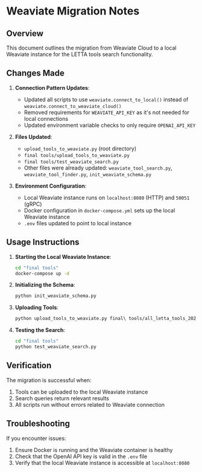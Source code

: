 # Weaviate Migration Notes

## Overview

This document outlines the migration from Weaviate Cloud to a local Weaviate instance for the LETTA tools search functionality.

## Changes Made

1. **Connection Pattern Updates**:
   - Updated all scripts to use `weaviate.connect_to_local()` instead of `weaviate.connect_to_weaviate_cloud()`
   - Removed requirements for `WEAVIATE_API_KEY` as it's not needed for local connections
   - Updated environment variable checks to only require `OPENAI_API_KEY`

2. **Files Updated**:
   - `upload_tools_to_weaviate.py` (root directory)
   - `final tools/upload_tools_to_weaviate.py`
   - `final tools/test_weaviate_search.py`
   - Other files were already updated: `weaviate_tool_search.py`, `weaviate_tool_finder.py`, `init_weaviate_schema.py`

3. **Environment Configuration**:
   - Local Weaviate instance runs on `localhost:8080` (HTTP) and `50051` (gRPC)
   - Docker configuration in `docker-compose.yml` sets up the local Weaviate instance
   - `.env` files updated to point to local instance

## Usage Instructions

1. **Starting the Local Weaviate Instance**:
   ```bash
   cd "final tools"
   docker-compose up -d
   ```

2. **Initializing the Schema**:
   ```bash
   python init_weaviate_schema.py
   ```

3. **Uploading Tools**:
   ```bash
   python upload_tools_to_weaviate.py final\ tools/all_letta_tools_20250424_031246.json
   ```

4. **Testing the Search**:
   ```bash
   cd "final tools"
   python test_weaviate_search.py
   ```

## Verification

The migration is successful when:
1. Tools can be uploaded to the local Weaviate instance
2. Search queries return relevant results
3. All scripts run without errors related to Weaviate connection

## Troubleshooting

If you encounter issues:
1. Ensure Docker is running and the Weaviate container is healthy
2. Check that the OpenAI API key is valid in the `.env` file
3. Verify that the local Weaviate instance is accessible at `localhost:8080`